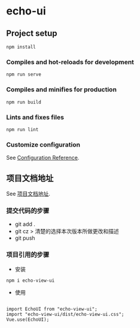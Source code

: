 # echo-ui

## Project setup
```
npm install
```

### Compiles and hot-reloads for development
```
npm run serve
```

### Compiles and minifies for production
```
npm run build
```

### Lints and fixes files
```
npm run lint
```

### Customize configuration
See [Configuration Reference](https://cli.vuejs.org/config/).
## 项目文档地址
See [项目文档地址](https://lujinggirl.github.io/echo-ui/dist/).

### 提交代码的步骤

* git add .
* git cz > 清楚的选择本次版本所做更改和描述
* git push 

### 项目引用的步骤

* 安装
```
npm i echo-view-ui
```
* 使用

```

import EchoUI from "echo-view-ui";
import "echo-view-ui/dist/echo-view-ui.css";
Vue.use(EchoUI);

```

